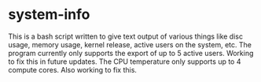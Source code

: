 # system-info
This is a bash script written to give text output of various things like disc usage, memory usage, kernel release, active users on the system, etc. The program currently only supports the export of up to 5 active users. Working to fix this in future updates. The CPU temperature only supports up to 4 compute cores. Also working to fix this.
